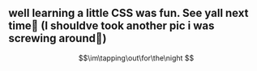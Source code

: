 ## well learning a little CSS was fun. See yall next time👋 (I shouldve took another pic i was screwing around🥲)
```math
\im\tapping\out\for\the\night

